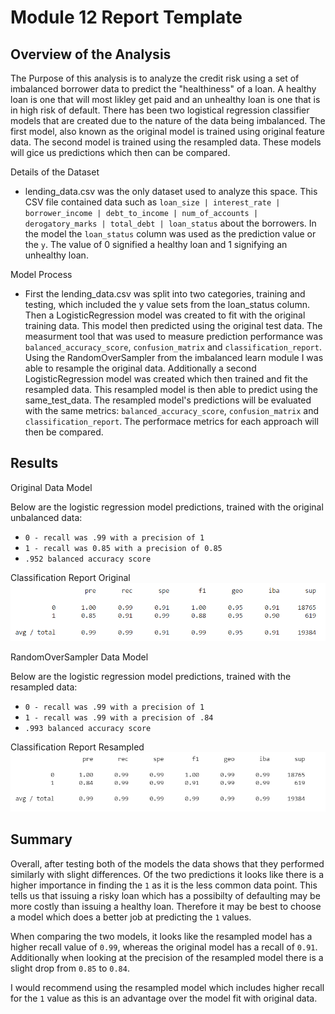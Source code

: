 # Module 12 Report Template

## Overview of the Analysis

The Purpose of this analysis is to analyze the credit risk using a set of imbalanced borrower data to predict the "healthiness" of a loan. A healthy loan is one that will most likley get paid and an unhealthy loan is one that is in high risk of default. There has been two logistical regression classifier models that are created due to the nature of the data being imbalanced. The first model, also known as the original model is trained using original feature data. The second model is trained using the resampled data. These models will gice us predictions which then can be compared. 

Details of the Dataset 
* lending_data.csv was the only dataset used to analyze this space. This CSV file contained data such as ```loan_size | interest_rate | borrower_income | debt_to_income | num_of_accounts | derogatory_marks | total_debt | loan_status``` about the borrowers. In the model the ```loan_status``` column was used as the prediction value or the ```y```. The value of 0 signified a healthy loan and 1 signifying an unhealthy loan. 

Model Process
* First the lending_data.csv was split into two categories, training and testing, which included the y value sets from the loan_status column. Then a LogisticRegression model was created to fit with the original training data. This model then predicted using the original test data. The measurment tool that was used to measure prediction performance was ```balanced_accuracy_score```, ```confusion_matrix``` and ```classification_report```. Using the RandomOverSampler from the imbalanced learn module I was able to resample the original data. Additionally a second LogisticRegression model was created which then trained and fit the resampled data. This resampled model is then able to predict using the same_test_data. The resampled model's predictions will be evaluated with the same metrics: ```balanced_accuracy_score```, ```confusion_matrix``` and ```classification_report```. The performace metrics for each approach will then be compared. 

## Results

Original Data Model 

Below are the logistic regression model predictions, trained with the original unbalanced data: 

* ```0 - recall was .99 with a precision of 1```
* ```1 - recall was 0.85 with a precision of 0.85```
* ```.952 balanced accuracy score```

Classification Report Original 
![original](https://github.com/Oleener/Challenge_12_Credit_Risk/blob/main/Images/Original%20.png)

RandomOverSampler Data Model

Below are the logistic regression model predictions, trained with the resampled data: 

* ```0 - recall was .99 with a precision of 1```
* ```1 - recall was .99 with a precision of .84```
* ```.993 balanced accuracy score```

Classification Report Resampled 
![resampled](https://github.com/Oleener/Challenge_12_Credit_Risk/blob/main/Images/Resampled.png)

## Summary

Overall, after testing both of the models the data shows that they performed similarly with slight differences. Of the two predictions it looks like there is a higher importance in finding the ```1``` as it is the less common data point. This tells us that issuing a risky loan which has a possibilty of defaulting may be more costly than issuing a healthy loan. Therefore it may be best to choose a model which does a better job at predicting the ```1``` values. 

When comparing the two models, it looks like the resampled model has a higher recall value of ```0.99```, whereas the original model has a recall of ```0.91```. Additionally when looking at the precision of the resampled model there is a slight drop from ```0.85``` to ```0.84```. 

I would recommend using the resampled model which includes higher recall for the ```1``` value as this is an advantage over the model fit with original data. 
